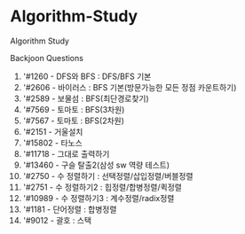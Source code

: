 # Algorithm-Study
Algorithm Study

Backjoon Questions
1. '#1260 - DFS와 BFS : DFS/BFS 기본
2. '#2606 - 바이러스 : BFS 기본(방문가능한 모든 정점 카운트하기)
3. '#2589 - 보물섬 : BFS(최단경로찾기)
4. '#7569 - 토마토 : BFS(3차원)
5. '#7567 - 토마토 : BFS(2차원)
6. '#2151 - 거울설치
7. '#15802 - 타노스
8. '#11718 - 그대로 출력하기
9. '#13460 - 구슬 탈출2(삼성 sw 역량 테스트)
10. '#2750 - 수 정렬하기 : 선택정렬/삽입정렬/버블정렬
11. '#2751 - 수 정렬하기2 : 힙정렬/합병정렬/퀵정렬
12. '#10989 - 수 정렬하기3 : 계수정렬/radix정렬
13. '#1181 - 단어정렬 : 합병정렬
14. '#9012 - 괄호 : 스택